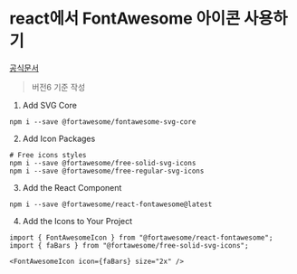 # react에서 FontAwesome 아이콘 사용하기

[공식문서](https://fontawesome.com/v6/docs/web/use-with/react/)

> 버전6 기준 작성

1. Add SVG Core

```
npm i --save @fortawesome/fontawesome-svg-core
```

2. Add Icon Packages

```
# Free icons styles
npm i --save @fortawesome/free-solid-svg-icons
npm i --save @fortawesome/free-regular-svg-icons
```

3. Add the React Component

```
npm i --save @fortawesome/react-fontawesome@latest
```

4. Add the Icons to Your Project

```
import { FontAwesomeIcon } from "@fortawesome/react-fontawesome";
import { faBars } from "@fortawesome/free-solid-svg-icons";

<FontAwesomeIcon icon={faBars} size="2x" />

```
